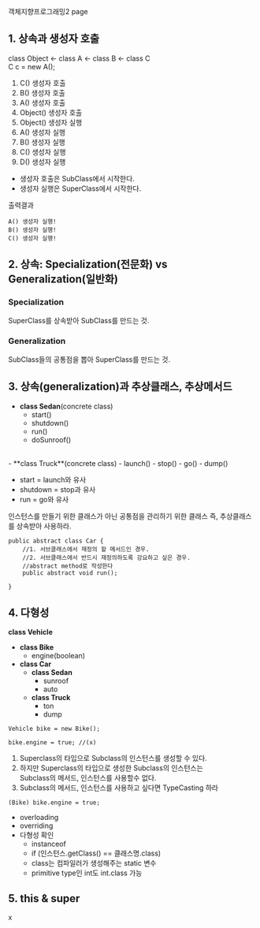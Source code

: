 객체지향프로그래밍2 page 
## 1. 상속과 생성자 호출
class Object  <-  class A  <-  class B  <-   class C 
<br>
C c = new A();
1. C() 생성자 호출
2. B() 생성자 호출
3. A() 생성자 호출
4. Object() 생성자 호출
5. Object() 생성자 실행
5. A() 생성자 실행
6. B() 생성자 실행
7. C() 생성자 실행
8. D() 생성자 실행

- 생성자 호출은 SubClass에서 시작한다.
- 생성자 실행은 SuperClass에서 시작한다.

출력결과
```angular2html
A() 생성자 실행!
B() 생성자 실행!
C() 생성자 실행!
```


## 2. 상속: Specialization(전문화) vs Generalization(일반화)

### Specialization
SuperClass를 상속받아 SubClass를 만드는 것.


### Generalization
SubClass들의 공통점을 뽑아 SuperClass를 만드는 것.


## 3. 상속(generalization)과 추상클래스, 추상메서드
- **class Sedan**(concrete class)
  - start()
  - shutdown()
  - run()
  - doSunroof()
<br>
- **class Truck**(concrete class)
  - launch()
  - stop()
  - go()
  - dump()

- start = launch와 유사
- shutdown = stop과 유사
- run = go와 유사

인스턴스를 만들기 위한 클래스가 아닌 공통점을 관리하기 위한 클래스
즉, 추상클래스를 상속받아 사용하라.
```angular2html
public abstract class Car {
    //1. 서브클래스에서 재정의 할 메서드인 경우.
    //2. 서브클래스에서 반드시 재정의하도록 강요하고 싶은 경우.
    //abstract method로 작성한다
    public abstract void run();

}
```

## 4. 다형성

**class Vehicle**

- **class Bike**
  - engine(boolean)
- **class Car**
  - **class Sedan**
    - sunroof
    - auto
  - **class Truck**
    - ton
    - dump

```angular2html
Vehicle bike = new Bike();

bike.engine = true; //(x)
```

1. Superclass의 타입으로 Subclass의 인스턴스를 생성할 수 있다.
2. 하지만  Superclass의 타입으로 생성한 Subclass의 인스턴스는 <br>
Subclass의 메서드, 인스턴스를 사용할수 없다.
3. Subclass의 메서드, 인스턴스를 사용하고 싶다면 TypeCasting 하라

```angular2html
(Bike) bike.engine = true;
```

- overloading
- overriding
- 다형성 확인
  - instanceof
  - if (인스턴스.getClass() == 클래스명.class)
  - class는 컴파일러가 생성해주는 static 변수
  - primitive type인 int도 int.class 가능


## 5. this & super
x


